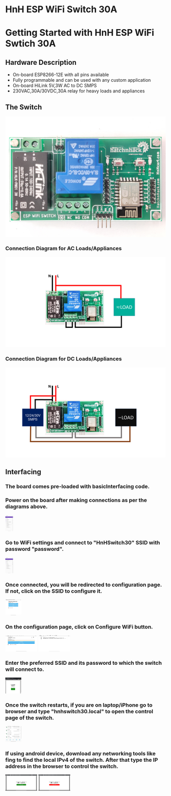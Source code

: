 # HnH ESP WiFi Switch 30A
# Getting Started with HnH ESP WiFi Swtich 30A
## Hardware Description
- On-board ESP8266-12E with all pins available
- Fully programmable and can be used with any custom application
- On-board HiLink 5V,3W AC to DC SMPS
- 230VAC,30A/30VDC,30A relay for heavy loads and appliances

## The Switch
![HnHCart ESP WiFi Switch 30A for Heavy Loads](https://github.com/hatchnhack/ESP_WiFi_30A/blob/master/images/HnH_ESP_WiFi_Switch_30A.jpg)
### Connection Diagram for AC Loads/Appliances
![HnHCart ESP WiFi Switch 30A for Heavy AC Loads](https://github.com/hatchnhack/ESP_WiFi_30A/blob/master/images/AC_LOAD.png)
### Connection Diagram for DC Loads/Appliances
![HnHCart ESP WiFi Switch 30A for Heavy DC Loads](https://github.com/hatchnhack/ESP_WiFi_30A/blob/master/images/DC_LOAD.png)

## Interfacing

### The board comes pre-loaded with basicInterfacing code.

### Power on the board after making connections as per the diagrams above.

<img src="https://github.com/hatchnhack/ESP_WiFi_30A/blob/master/images/AutoConnect.jpg" height="50">

### Go to WiFi settings and connect to "HnHSwitch30" SSID with password "password".

<img src="https://github.com/hatchnhack/ESP_WiFi_30A/blob/master/images/WiFiSwitchInterfacing_2.jpg" height="50">

### Once connected, you will be redirected to configuration page. If not, click on the SSID to configure it.

<img src="https://github.com/hatchnhack/ESP_WiFi_30A/blob/master/images/WiFiSwitchInterfacing_3.jpg" width="50" height="50">

### On the configuration page, click on Configure WiFi button.

<p float="left">
  <img src="https://github.com/hatchnhack/ESP_WiFi_30A/blob/master/images/WiFiSwitchInterfacing_4.jpg" width="100" height="50">
  <img src="https://github.com/hatchnhack/ESP_WiFi_30A/blob/master/images/WiFiSwitchInterfacing_5.jpg" width="100" height="50">
</p>

### Enter the preferred SSID and its password to which the switch will connect to.

<img src="https://github.com/hatchnhack/ESP_WiFi_30A/blob/master/images/WiFiSwitchInterfacing_9.jpg" width="50" height="50">

### Once the switch restarts, if you are on laptop/iPhone go to browser and type "hnhswitch30.local" to open the control page of the switch.

<img src="https://github.com/hatchnhack/ESP_WiFi_30A/blob/master/images/WiFiSwitchInterfacing_6.jpg" width="50" height="50">

### If using android device, download any networking tools like fing to find the local IPv4 of the switch. After that type the IP address in the browser to control the switch.
<p float="left">
  <img src="https://github.com/hatchnhack/ESP_WiFi_30A/blob/master/images/WiFiSwitchInterfacing_7.jpg" width="100" height="50">
  <img src="https://github.com/hatchnhack/ESP_WiFi_30A/blob/master/images/WiFiSwitchInterfacing_8.jpg" width="100" height="50">
</p>
